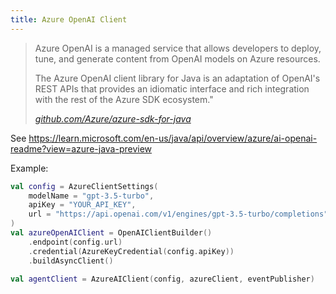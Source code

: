 ```yaml
---
title: Azure OpenAI Client
---
```


>Azure OpenAI is a managed service that allows developers to deploy, 
>tune, and generate content from OpenAI models on Azure resources.
>
>The Azure OpenAI client library for Java is an adaptation of OpenAI's REST APIs that 
>provides an idiomatic interface and rich integration with the rest of the Azure SDK ecosystem."
>
> <cite> [github.com/Azure/azure-sdk-for-java](https://github.com/Azure/azure-sdk-for-java/blob/main/sdk/openai/azure-ai-openai/README.md) </cite>
>
> 
See https://learn.microsoft.com/en-us/java/api/overview/azure/ai-openai-readme?view=azure-java-preview

Example:
```kotlin
val config = AzureClientSettings(
    modelName = "gpt-3.5-turbo",
    apiKey = "YOUR_API_KEY",
    url = "https://api.openai.com/v1/engines/gpt-3.5-turbo/completions"
)
val azureOpenAIClient = OpenAIClientBuilder()
    .endpoint(config.url)
    .credential(AzureKeyCredential(config.apiKey))
    .buildAsyncClient()

val agentClient = AzureAIClient(config, azureClient, eventPublisher)
```